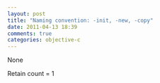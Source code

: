 ```yaml
---
layout: post
title: "Naming convention: -init, -new, -copy"
date: 2011-04-13 18:39
comments: true
categories: objective-c
---
```


None


Retain count = 1

